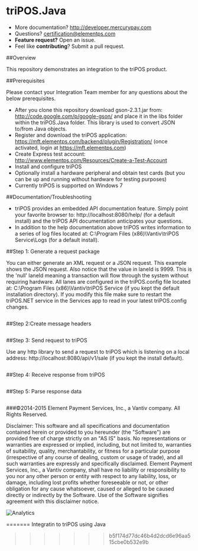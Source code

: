 # triPOS.Java

* More documentation?  http://developer.mercurypay.com
* Questions?  certification@elementps.com
* **Feature request?** Open an issue.
* Feel like **contributing**?  Submit a pull request.

##Overview

This repository demonstrates an integration to the triPOS product.

##Prerequisites

Please contact your Integration Team member for any questions about the below prerequisites.

* After you clone this repository download gson-2.3.1.jar from: http://code.google.com/p/google-gson/ and place it in the libs folder within the triPOS.Java folder.  This library is used to convert JSON to/from Java objects.
* Register and download the triPOS application: https://mft.elementps.com/backend/plugin/Registration/ (once activated, login at https://mft.elementps.com)
* Create Express test account: http://www.elementps.com/Resources/Create-a-Test-Account
* Install and configure triPOS
* Optionally install a hardware peripheral and obtain test cards (but you can be up and running without hardware for testing purposes)
* Currently triPOS is supported on Windows 7

##Documentation/Troubleshooting

* triPOS provides an embedded API documentation feature.  Simply point your favorite browser to:  http://localhost:8080/help/ (for a default install) and the triPOS API documentation anticipates your questions.
* In addition to the help documentation above triPOS writes information to a series of log files located at:  C:\Program Files (x86)\Vantiv\triPOS Service\Logs (for a default install).

##Step 1: Generate a request package

You can either generate an XML request or a JSON request.  This example shows the JSON request.  Also notice that the value in laneId is 9999.  This is the 'null' laneId meaning a transaction will flow through the system without requiring hardware.  All lanes are configured in the triPOS.config file located at:  C:\Program Files (x86)\Vantiv\triPOS Service (if you kept the default installation directory).  If you modify this file make sure to restart the triPOS.NET service in the Services app to read in your latest triPOS.config changes.

```

```

##Step 2:Create message headers

```
```

##Step 3: Send request to triPOS

Use any http library to send a request to triPOS which is listening on a local address:  http://localhost:8080/api/v1/sale (if you kept the install default).

```
```

##Step 4: Receive response from triPOS



```

```

##Step 5: Parse response data


```

```

###©2014-2015 Element Payment Services, Inc., a Vantiv company. All Rights Reserved.

Disclaimer:
This software and all specifications and documentation contained herein or provided to you hereunder (the "Software") are provided free of charge strictly on an "AS IS" basis. No representations or warranties are expressed or implied, including, but not limited to, warranties of suitability, quality, merchantability, or fitness for a particular purpose (irrespective of any course of dealing, custom or usage of trade), and all such warranties are expressly and specifically disclaimed. Element Payment Services, Inc., a Vantiv company, shall have no liability or responsibility to you nor any other person or entity with respect to any liability, loss, or damage, including lost profits whether foreseeable or not, or other obligation for any cause whatsoever, caused or alleged to be caused directly or indirectly by the Software. Use of the Software signifies agreement with this disclaimer notice.

![Analytics](https://ga-beacon.appspot.com/UA-60858025-35/triPOS.Java/readme?pixel)


=======
Integratin to triPOS using Java
>>>>>>> b5f174d77dc46b4d2dcd6e96aa515cbe0b532e9b
